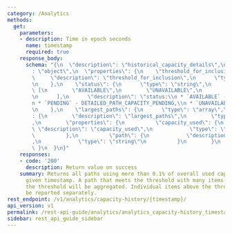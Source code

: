 ```yaml
---
category: /Analytics
methods:
  get:
    parameters:
    - description: Time in epoch seconds
      name: timestamp
      required: true
    response_body:
      schema: "{\n  \"description\": \"historical_capacity_details\",\n  \"type\"\
        : \"object\",\n  \"properties\": {\n    \"threshold_for_inclusion\": {\n \
        \     \"description\": \"threshold_for_inclusion\",\n      \"type\": \"string\"\
        \n    },\n    \"status\": {\n      \"type\": \"string\",\n      \"enum\":\
        \ [\n        \"AVAILABLE\",\n        \"UNAVAILABLE\",\n        \"PENDING\"\
        \n      ],\n      \"description\": \"status:\\n * `AVAILABLE` - DETAILED_PATH_CAPACITY_AVAILABLE,\\\
        n * `PENDING` - DETAILED_PATH_CAPACITY_PENDING,\\n * `UNAVAILABLE` - DETAILED_PATH_CAPACITY_UNAVAILABLE\"\
        \n    },\n    \"largest_paths\": {\n      \"type\": \"array\",\n      \"items\"\
        : {\n        \"description\": \"largest_paths\",\n        \"type\": \"object\"\
        ,\n        \"properties\": {\n          \"capacity_used\": {\n           \
        \ \"description\": \"capacity_used\",\n            \"type\": \"string\"\n\
        \          },\n          \"path\": {\n            \"description\": \"path\"\
        ,\n            \"type\": \"string\"\n          }\n        }\n      }\n   \
        \ }\n  }\n}"
    responses:
    - code: '200'
      description: Return value on success
    summary: Returns all paths using more than 0.1% of overall used capacity at a
      given timestamp. A path that meets the threshold with many items smaller than
      the threshold will be aggregated. Individual items above the threshold will
      be reported separately.
rest_endpoint: /v1/analytics/capacity-history/{timestamp}/
api_version: v1
permalink: /rest-api-guide/analytics/analytics_capacity-history_timestamp.html
sidebar: rest_api_guide_sidebar
---
```

